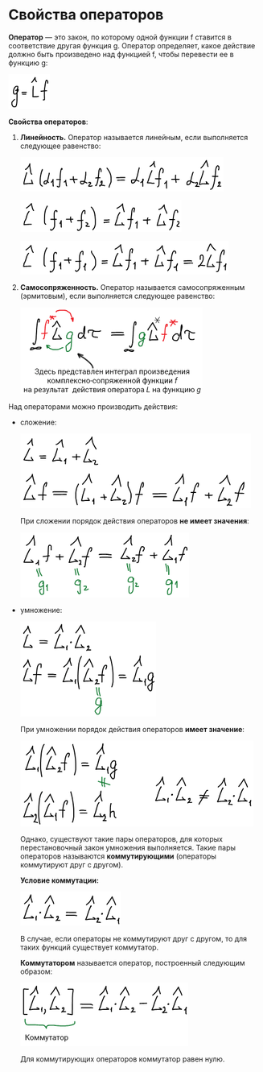 # Свойства операторов

**Оператор** — это закон, по которому одной функции f ставится в соответствие другая функция g. Оператор определяет, какое действие должно быть произведено над функцией f, чтобы перевести ее в функцию g:

![](../images/kvh/svojstva-operatorov/svoistva_clip_image001.png)

**Свойства операторов**:

1.  **Линейность.** Оператор называется линейным, если выполняется следующее равенство:

    ![](../images/kvh/svojstva-operatorov/svoistva_clip_image001_0000.png)

    ![](../images/kvh/svojstva-operatorov/svoistva_clip_image001_0001.png)

    ![](../images/kvh/svojstva-operatorov/svoistva_clip_image001_0002.png)

2.  **Самосопряженность.** Оператор называется самосопряженным \(эрмитовым\), если выполняется следующее равенство:

    ![Свойства операторов: самосопряженность](../images/kvh/svojstva-operatorov/svoistva_clip_image001_0003.png)


Над операторами можно производить действия:

-   сложение:

    ![](../images/kvh/svojstva-operatorov/svoistva_clip_image001_0004.png)

    При сложении порядок действия операторов **не имеет значения**:

    ![](../images/kvh/svojstva-operatorov/svoistva_clip_image001_0006.png)

-   умножение:

    ![](../images/kvh/svojstva-operatorov/svoistva_clip_image001_0007.png)

    При умножении порядок действия операторов **имеет значение**:

    ![](../images/kvh/svojstva-operatorov/svoistva_clip_image001_0009.png)

    Однако, существуют такие пары операторов, для которых перестановочный закон умножения выполняется. Такие пары операторов называются **коммутирующими** \(операторы коммутируют друг с другом\).

    **Условие коммутации:**

    ![](../images/kvh/svojstva-operatorov/svoistva_clip_image001_0010.png)

    В случае, если операторы не коммутируют друг с другом, то для таких функций существует коммутатор.

    **Коммутатором** называется оператор, построенный следующим образом:

    ![](../images/kvh/svojstva-operatorov/svoistva_clip_image001_0011.png)

    Для коммутирующих операторов коммутатор равен нулю.


